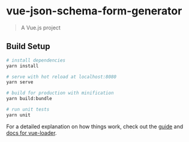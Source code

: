 # vue-json-schema-form-generator

> A Vue.js project

## Build Setup

``` bash
# install dependencies
yarn install

# serve with hot reload at localhost:8080
yarn serve

# build for production with minification
yarn build:bundle

# run unit tests
yarn unit
```

For a detailed explanation on how things work, check out the [guide](http://vuejs-templates.github.io/webpack/) and [docs for vue-loader](http://vuejs.github.io/vue-loader).
